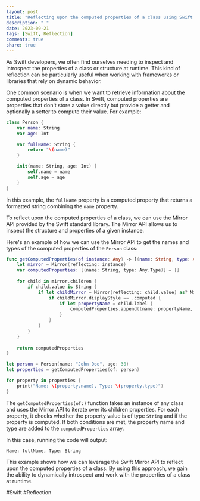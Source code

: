 ```yaml
---
layout: post
title: "Reflecting upon the computed properties of a class using Swift Mirror API"
description: " "
date: 2023-09-21
tags: [Swift, Reflection]
comments: true
share: true
---
```


As Swift developers, we often find ourselves needing to inspect and introspect the properties of a class or structure at runtime. This kind of reflection can be particularly useful when working with frameworks or libraries that rely on dynamic behavior.

One common scenario is when we want to retrieve information about the computed properties of a class. In Swift, computed properties are properties that don't store a value directly but provide a getter and optionally a setter to compute their value. For example:

```swift
class Person {
    var name: String
    var age: Int

    var fullName: String {
        return "\(name)"
    }

    init(name: String, age: Int) {
        self.name = name
        self.age = age
    }
}
```

In this example, the `fullName` property is a computed property that returns a formatted string combining the `name` property. 

To reflect upon the computed properties of a class, we can use the Mirror API provided by the Swift standard library. The Mirror API allows us to inspect the structure and properties of a given instance.

Here's an example of how we can use the Mirror API to get the names and types of the computed properties of the `Person` class:

```swift
func getComputedProperties(of instance: Any) -> [(name: String, type: Any.Type)] {
    let mirror = Mirror(reflecting: instance)
    var computedProperties: [(name: String, type: Any.Type)] = []
    
    for child in mirror.children {
        if child.value is String {
            if let childMirror = Mirror(reflecting: child.value) as? Mirror {
                if childMirror.displayStyle == .computed {
                    if let propertyName = child.label {
                        computedProperties.append((name: propertyName, type: type(of: child.value)))
                    }
                }
            }
        }
    }
    
    return computedProperties
}

let person = Person(name: "John Doe", age: 30)
let properties = getComputedProperties(of: person)

for property in properties {
    print("Name: \(property.name), Type: \(property.type)")
}
```

The `getComputedProperties(of:)` function takes an instance of any class and uses the Mirror API to iterate over its children properties. For each property, it checks whether the property value is of type `String` and if the property is computed. If both conditions are met, the property name and type are added to the `computedProperties` array.

In this case, running the code will output:

```
Name: fullName, Type: String
```

This example shows how we can leverage the Swift Mirror API to reflect upon the computed properties of a class. By using this approach, we gain the ability to dynamically introspect and work with the properties of a class at runtime. 

#Swift #Reflection